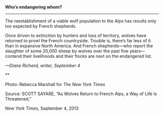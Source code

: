 **Who’s endangering whom?**

****

The reestablishment of a viable wolf population to the Alps has results only too expected by French shepherds.

Once driven to extinction by hunters and loss of territory, wolves have returned to prowl the French countryside. Trouble is, there’s far less of it than in expansive North America. And French shepherds—who report the slaughter of some 20,000 sheep by wolves over the past five years—contend their livelihoods and their flocks are next on the endangered list.

*—Diane Richard, writer, September 4*

**

Photo: Rebecca Marshall for *The New York Times*

Source: SCOTT SAYARE, “As Wolves Return to French Alps, a Way of Life Is Threatened,” 

*New York Times*, September 4, 2013 
